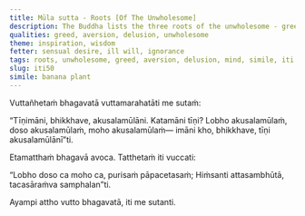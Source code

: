 ```yaml
---
title: Mūla sutta - Roots [Of The Unwholesome]
description: The Buddha lists the three roots of the unwholesome - greed, aversion, and delusion, and explain their effect on the mind with a simile.
qualities: greed, aversion, delusion, unwholesome
theme: inspiration, wisdom
fetter: sensual desire, ill will, ignorance
tags: roots, unwholesome, greed, aversion, delusion, mind, simile, iti
slug: iti50
simile: banana plant
---
```


Vuttañhetaṁ bhagavatā vuttamarahatāti me sutaṁ:

“Tīṇimāni, bhikkhave, akusalamūlāni. Katamāni tīṇi? Lobho akusalamūlaṁ, doso akusalamūlaṁ, moho akusalamūlaṁ— imāni kho, bhikkhave, tīṇi akusalamūlānī”ti.

Etamatthaṁ bhagavā avoca. Tatthetaṁ iti vuccati:

“Lobho doso ca moho ca,
purisaṁ pāpacetasaṁ;
Hiṁsanti attasambhūtā,
tacasāraṁva samphalan”ti.

Ayampi attho vutto bhagavatā, iti me sutanti.

